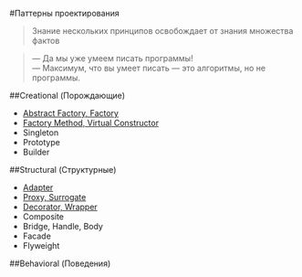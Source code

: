 #Паттерны проектирования

> Знание нескольких принципов освобождает от знания множества фактов

> — Да мы уже умеем писать программы!  
> — Максимум, что вы умеет писать — это алгоритмы, но не программы.

##Creational (Порождающие)

* [Abstract Factory, Factory](/creational/abstractfactory)
* [Factory Method, Virtual Constructor](/creational/factorymethod)
* Singleton
* Prototype
* Builder

##Structural (Структурные)

* [Adapter](/structural/adapter)
* [Proxy, Surrogate](/structural/proxy)
* [Decorator, Wrapper](/structural/decorator)
* Composite
* Bridge, Handle, Body
* Facade
* Flyweight

##Behavioral (Поведения)